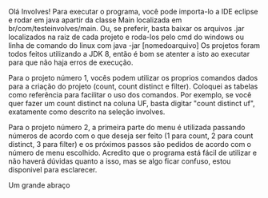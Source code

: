 Olá Involves!
Para executar o programa, você pode importa-lo a IDE eclipse e rodar em java apartir da classe Main localizada em br/com/testeinvolves/main.
Ou, se preferir, basta baixar os arquivos .jar localizados na raiz de cada projeto e roda-los pelo cmd do windows ou linha de comando do linux com java -jar [nomedoarquivo]
Os projetos foram todos feitos utilizando a JDK 8, então é bom se atenter a isto ao executar para que não haja erros de execução.

Para o projeto número 1, vocês podem utilizar os proprios comandos dados para a criação do projeto (count, count distinct e filter). Coloquei as tabelas como referência para facilitar o uso dos comandos. Por exemplo, se você quer fazer um count distinct na coluna UF, basta digitar "count distinct uf", exatamente como descrito na seleção involves.

Para o projeto número 2, a primeira parte do menu é utilizada passando números de acordo com o que deseja ser feito (1 para count, 2 para count distinct, 3 para filter) e os próximos passos são pedidos de acordo com o número de menu escolhido. Acredito que o programa está fácil de utilizar e não haverá dúvidas quanto a isso, mas se algo ficar confuso, estou disponivel para esclarecer.

Um grande abraço
